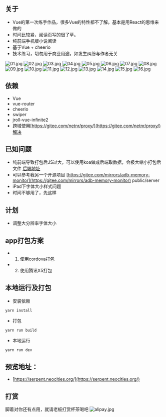 ## 关于
* Vue的第一次练手作品，很多Vue的特性都不了解。基本是用React的思维来做的
* 时间比较紧，阅读页写的很了草。
* 纯前端手机版小说阅读
* 基于Vue + cheerio
* 技术练习，切勿用于商业用途，如发生纠纷与作者无关

![01.jpg](https://i.loli.net/2019/11/12/pDedG2zNrn8AfoT.jpg)
![02.jpg](https://i.loli.net/2019/11/12/SyF1c5qd9MEK8lD.jpg)
![03.jpg](https://i.loli.net/2019/11/12/MXL25wHQbgf34xo.jpg)
![04.jpg](https://i.loli.net/2019/11/12/DLJZbVTCNMQkfYS.jpg)
![05.jpg](https://i.loli.net/2019/11/12/EM2wCAilhOQWPgm.jpg)
![06.jpg](https://i.loli.net/2019/11/12/qCHDVv5lKGkjBWs.jpg)
![07.jpg](https://i.loli.net/2019/11/12/LKYGVMUhkvyJNBg.jpg)
![08.jpg](https://i.loli.net/2019/11/12/KsiFnfayZUzjW9r.jpg)
![09.jpg](https://i.loli.net/2019/11/12/3NDzwFtQMS4WTyu.jpg)
![10.jpg](https://i.loli.net/2019/11/12/ypGZNOjUz9etbnh.jpg)
![11.jpg](https://i.loli.net/2019/11/12/8KZIaEjlwe1FDoy.jpg)
![12.jpg](https://i.loli.net/2019/11/12/Kalhc8LAZeRVzj5.jpg)
![13.jpg](https://i.loli.net/2019/11/12/O7WJYqzfcbkV92Q.jpg)
![14.jpg](https://i.loli.net/2019/11/12/gHvsKUFBw4M9R2S.jpg)
![15.jpg](https://i.loli.net/2019/11/12/5MXNEzheBP4bmaJ.jpg)
![16.jpg](https://i.loli.net/2019/11/12/lBEGf3tyd48eFXP.jpg)

## 依赖
* Vue
* vue-router
* cheerio
* swiper
* jroll-vue-infinite2
* 跨域使用[https://gitee.com/netnr/proxy/](https://gitee.com/netnr/proxy/)解决

## 已知问题
* 纯前端导致打包后JS过大，可以使用koa做成后端取数据，会极大缩小打包后文件 [后端地址](https://gitee.com/openall/ts-online-books-api)
* 可以参考我另一个开源项目 [https://gitee.com/mirrors/adb-memory-monitor](https://gitee.com/mirrors/adb-memory-monitor) public/server
* iPad下字体大小样式问题
* 时间不够用了，先这样

## 计划
* 调整大分辨率字体大小

## app打包方案
* 1. 使用cordova打包
* 2. 使用腾讯X5打包

## 本地运行及打包
* 安装依赖
```Bash
yarn install
```
* 打包
```Bash
yarn run build
```
* 本地运行
```Bash
yarn run dev
```

## 预览地址：
* [https://serpent.neocities.org/](https://serpent.neocities.org/)

## 打赏
脚着对你还有点用，就请老板打赏杯茶喝吧
![alipay.jpg](https://i.loli.net/2019/11/12/vGoaSuRjqVxL9ki.jpg)
